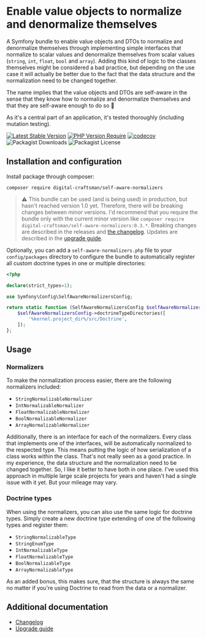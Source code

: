 # Enable value objects to normalize and denormalize themselves

A Symfony bundle to enable value objects and DTOs to normalize and denormalize themselves through implementing simple interfaces that normalize to scalar values and denormalize themselves from scalar values (`string`, `int`, `float`, `bool` and `array`). Adding this kind of logic to the classes themselves might be considered a bad practice, but depending on the use case it will actually be better due to the fact that the data structure and the normalization need to be changed together.

The name implies that the value objects and DTOs are self-aware in the sense that they know how to normalize and denormalize themselves and that they are self-aware enough to do so 🙂 

As it's a central part of an application, it's tested thoroughly (including mutation testing).

[![Latest Stable Version](https://img.shields.io/badge/stable-0.3.0-blue)](https://packagist.org/packages/digital-craftsman/self-aware-normalizers)
[![PHP Version Require](https://img.shields.io/badge/php-8.3|8.4-5b5d95)](https://packagist.org/packages/digital-craftsman/self-aware-normalizers)
[![codecov](https://codecov.io/gh/digital-craftsman-de/self-aware-normalizers/branch/main/graph/badge.svg?token=BL0JKZYLBG)](https://codecov.io/gh/digital-craftsman-de/self-aware-normalizers)
![Packagist Downloads](https://img.shields.io/packagist/dt/digital-craftsman/self-aware-normalizers)
![Packagist License](https://img.shields.io/packagist/l/digital-craftsman/self-aware-normalizers)

## Installation and configuration

Install package through composer:

```shell
composer require digital-craftsman/self-aware-normalizers
```

> ⚠️ This bundle can be used (and is being used) in production, but hasn't reached version 1.0 yet. Therefore, there will be breaking changes between minor versions. I'd recommend that you require the bundle only with the current minor version like `composer require digital-craftsman/self-aware-normalizers:0.3.*`. Breaking changes are described in the releases and [the changelog](./CHANGELOG.md). Updates are described in the [upgrade guide](./UPGRADE.md).

Optionally, you can add a `self-aware-normalizers.php` file to your `config/packages` directory to configure the bundle to automatically register all custom doctrine types in one or multiple directories:

```php
<?php

declare(strict_types=1);

use Symfony\Config\SelfAwareNormalizersConfig;

return static function (SelfAwareNormalizersConfig $selfAwareNormalizersConfig) {
    $selfAwareNormalizersConfig->doctrineTypeDirectories([
        '%kernel.project_dir%/src/Doctrine',
    ]);
};
```

## Usage

### Normalizers

To make the normalization process easier, there are the following normalizers included:

- `StringNormalizableNormalizer`
- `IntNormalizableNormalizer`
- `FloatNormalizableNormalizer`
- `BoolNormalizableNormalizer`
- `ArrayNormalizableNormalizer`

Additionally, there is an interface for each of the normalizers. Every class that implements one of the interfaces, will be automatically normalized to the respected type. This means putting the logic of how serialization of a class works within the class. That's not really seen as a good practice. In my experience, the data structure and the normalization need to be changed together. So, I like it better to have both in one place. I've used this approach in multiple large scale projects for years and haven't had a single issue with it yet. But your mileage may vary.

### Doctrine types

When using the normalizers, you can also use the same logic for doctrine types. Simply create a new doctrine type extending of one of the following types and register them:

- `StringNormalizableType`
- `StringEnumType`
- `IntNormalizableType`
- `FloatNormalizableType`
- `BoolNormalizableType`
- `ArrayNormalizableType`

As an added bonus, this makes sure, that the structure is always the same no matter if you're using Doctrine to read from the data or a normalizer.

## Additional documentation

- [Changelog](./CHANGELOG.md)
- [Upgrade guide](./UPGRADE.md)
